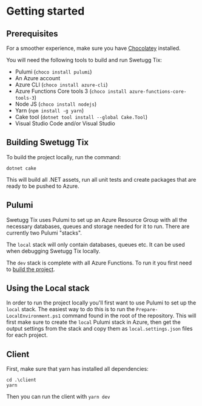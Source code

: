 Getting started
===============

Prerequisites
-------------
For a smoother experience, make sure you have [Chocolatey](https://chocolatey.org/) installed.

You will need the following tools to build and run Swetugg Tix:

 * Pulumi (`choco install pulumi`)
 * An Azure account
 * Azure CLI (`choco install azure-cli`)
 * Azure Functions Core tools 3 (`choco install azure-functions-core-tools-3`)
 * Node JS (`choco install nodejs`)
 * Yarn (`npm install -g yarn`)
 * Cake tool (`dotnet tool install --global Cake.Tool`)
 * Visual Studio Code and/or Visual Studio

Building Swetugg Tix
--------------------
To build the project locally, run the command:

```
dotnet cake
```

This will build all .NET assets, run all unit tests and create packages that are ready to be pushed to Azure.

Pulumi
------
Swetugg Tix uses Pulumi to set up an Azure Resource Group with all the necessary databases, queues and storage needed for it to run. There are currently two Pulumi "stacks". 

The `local` stack will only contain databases, queues etc. It can be used when debugging Swetugg Tix locally.

The `dev` stack is complete with all Azure Functions. To run it you first need to [build the project](#building-swetugg-tix).

Using the Local stack
---------------------
In order to run the project locally you'll first want to use Pulumi to set up the `local` stack. The easiest way to do this is to run the `Prepare-LocalEnvironment.ps1` command found in the root of the repository. This will first make sure to create the `local` Pulumi stack in Azure, then get the output settings from the stack and copy them as `local.settings.json` files for each project.

Client
------
First, make sure that yarn has installed all dependencies:

```
cd .\client
yarn
```

Then you can run the client with `yarn dev`